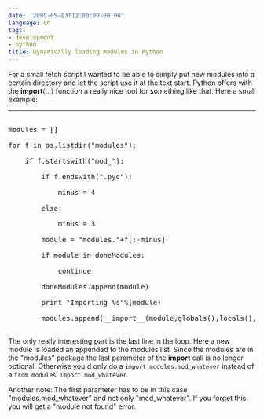 ```yaml
---
date: '2005-05-03T12:00:00-00:00'
language: en
tags:
- development
- python
title: Dynamically loading modules in Python
---
```



For a small fetch script I wanted to be able to simply put new modules into a certain directory and let the script use it at the text start. Python offers with the __import__(...) function a really nice tool for something like that. Here a small example:

-------------------------------



<pre class="code">

modules = []

for f in os.listdir("modules"):

	if f.startswith("mod_"):

		if f.endswith(".pyc"):

			minus = 4

		else:

			minus = 3

		module = "modules."+f[:-minus]

		if module in doneModules:

			continue

		doneModules.append(module)

		print "Importing %s"%(module)

		modules.append(__import__(module,globals(),locals(),["modules"]))

</pre>



The only really interesting part is the last line in the loop. Here a new module is loaded an appended to the modules list. Since the modules are in the "modules" package the last parameter of the __import__ call is no longer optional. Otherwise you'd only do a `import modules.mod_whatever` instead of a `from modules import mod_whatever`.



Another note: The first parameter has to be in this case "modules.mod_whatever" and not only "mod_whatever". If you forget this you will get a "module not found" error.